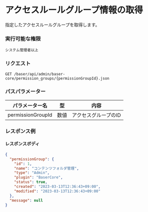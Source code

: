 # アクセスルールグループ情報の取得

指定したアクセスルールグループを取得します。

### 実行可能な権限
```
システム管理者以上
```

### リクエスト
```
GET /baser/api/admin/baser-core/permission_groups/{permissionGroupId}.json
``` 

### パスパラメーター

| パラメーター名         | 型   | 内容       |
|-----------------|-----|----------|
| permissionGroupId | 数値  |アクセスグループのID |

### レスポンス例
#### レスポンスボディ
```json
{
  "permissionGroup": {
    "id": 1,
    "name": "コンテンツフォルダ管理",
    "type": "Admin",
    "plugin": "BaserCore",
    "status": true,
    "created": "2023-03-13T12:36:43+09:00",
    "modified": "2023-03-13T12:36:43+09:00"
  },
  "message": null
}
```
